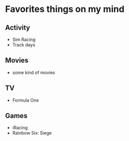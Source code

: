 # Favorites things on my mind
## Activity
+ Sim Racing
+ Track days
## Movies
+ some kind of movies
## TV
+ Formula One
## Games
+ iRacing
+ Rainbow Six: Siege </strong>

